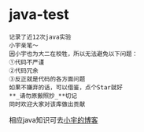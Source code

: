 # java-test
```
记录了近12次java实验
小宇亲笔～
因小宇也为大二在校牲，所以无法避免以下问题：
①代码不严谨
②代码冗余
③反正就是代码的各方面问题
如果不嫌弃的话，可以借鉴，点个Star就好
**_请勿原搬照抄_**切记
同时欢迎大家对该库做出贡献
```
相应java知识可去[小宇的博客](https://xiaoyudi.xyz)


